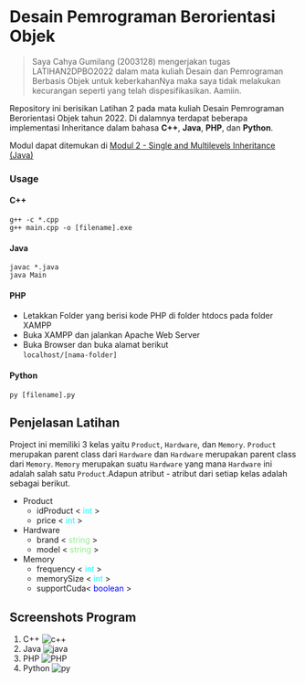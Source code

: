 # Desain Pemrograman Berorientasi Objek

>Saya Cahya Gumilang (2003128) mengerjakan tugas LATIHAN2DPBO2022 dalam mata kuliah Desain dan Pemrograman Berbasis Objek untuk keberkahanNya maka saya tidak melakukan kecurangan seperti yang telah dispesifikasikan. Aamiin.

Repository ini berisikan Latihan 2 pada mata kuliah Desain Pemrograman Berorientasi Objek tahun 2022. Di dalamnya terdapat beberapa implementasi Inheritance dalam bahasa  **C++**, **Java**, **PHP**, dan **Python**.

Modul dapat ditemukan di [Modul 2 - Single and Multilevels Inheritance (Java)](https://docs.google.com/document/d/1AMjpfPoy9NKuGhufJdrKkPFeoiY7di7X/edit)

### Usage

#### C++
```
g++ -c *.cpp
g++ main.cpp -o [filename].exe
```

#### Java
```
javac *.java
java Main
```

#### PHP
- Letakkan Folder yang berisi kode PHP di folder htdocs pada folder XAMPP
- Buka XAMPP dan jalankan Apache Web Server
- Buka Browser dan buka alamat berikut<br>
```localhost/[nama-folder]```

#### Python
```
py [filename].py
```

## Penjelasan Latihan
Project ini memiliki 3 kelas yaitu `Product`, `Hardware`, dan `Memory`. `Product` merupakan parent class dari `Hardware` dan `Hardware` merupakan parent class dari `Memory`. `Memory` merupakan suatu `Hardware` yang mana `Hardware` ini adalah salah satu `Product`.Adapun atribut - atribut dari setiap kelas adalah sebagai berikut.
- Product
    - idProduct <<span style="color: #00FFFF"> int </span>>
    - price <<span style="color: #00FFFF"> int </span>>
- Hardware
    - brand <<span style="color: lightgreen"> string </span>>
    - model <<span style="color: lightgreen"> string </span>>
- Memory
    - frequency <<span style="color: #00FFFF"> int </span>>
    - memorySize <<span style="color: #00FFFF"> int </span>>
    - supportCuda<<span style="color: blue"> boolean </span>>

## Screenshots Program
1. C++
![c++](/screenshots/cpp.png)
2. Java
![java](/screenshots/Java.png)
3. PHP
![PHP](/screenshots/php.png)
4. Python
![py](/screenshots/py.png)